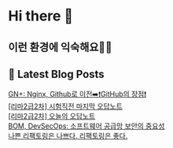 # Hi there 👋

## 이런 환경에 익숙해요✍🏼

## 📕 Latest Blog Posts

<a href=https://honge1122.tistory.com/70>GN+: Nginx, Github로 이전➡️❗GitHub의 장점❗</a></br><a href=https://honge1122.tistory.com/69>[리마2급2차] 시험직전 마지막 오답노트 </a></br><a href=https://honge1122.tistory.com/68>[리마2급2차] 오늘의 오답노트 </a></br><a href=https://honge1122.tistory.com/67>BOM, DevSecOps: 소프트웨어 공급망 보안의 중요성</a></br><a href=https://honge1122.tistory.com/66>나쁜 리팩토링은 나쁘다. 리팩토링은 좋다.</a></br>